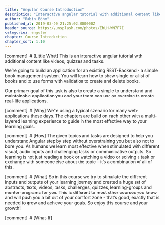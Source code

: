 ```yaml
---
title: "Angular Course Introduction"
description: "Interactive angular tutorial with additional content like videos, quizzes and tasks."
author: "Robin Böhm"
published_at: 2019-03-10 21:25:02.000000Z
header_source: https://unsplash.com/photos/EhLH-WN7F7I
categories: angular
chapter: Course Introduction
chapter_sort: 1.10
---
```


[comment]: # [Little What] 
This is an interactive angular tutorial with additional content like videos, quizzes and tasks. 

We’re going to build an application for an existing REST-Backend - a simple book management system. You will learn how to show single or a list of books and to use forms with validation to create and delete books. 

Our primary goal of this task is also to create a simple to understand and maintainable application you and your team can use as exercise to create real-life applications.


[comment]: # [Why] 
We’re using a typical szenario for many web-applications these days. The chapters are build on each other with a multi-layered learning experience to guide in the most effective way to your learning goals.

[comment]: # [How]
The given topics and tasks are designed to help you understand Angular step by step without overstraining you but also not to bore you. As humans we learn most effective when stimulated with different visual, audio inputs and challenging tasks or communicative outputs. So learning is not just reading a book or watching a video or solving a task or exchange with someone else about the topic - it’s a combination of all of this.

[comment]: # [What]
So in this course we try to stimulate the different inputs and outputs of your learning journey and created a huge set of abstracts, texts, videos, tasks, challenges, quizzes, learning-groups and mentor-programs for you. This is different to most other courses you know and will push you a bit out of your comfort zone - that’s good, exactly that is needed to grow and achieve your goals. So enjoy this course and your growth!

[comment]: # [What-If]

